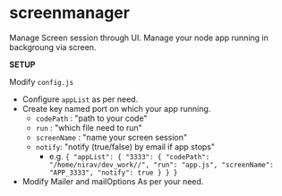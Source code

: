 # screenmanager
Manage Screen session through UI.
Manage your node app running in backgroung via screen.

**SETUP** 

Modify `config.js`

 - Configure `appList` as per need.
 - Create key named port on which your app running.
	 - `codePath` : "path to your code" 
	 - `run` : "which file need to run"
	 - `screenName` : "name your screen session"
	 - `notify`: "notify   (true/false) by email if app stops"
		- e.g.
	 `
	{
	    "appList": {
		        "3333": {
		            "codePath": "/home/nirav/dev_work//",
		            "run": "app.js",
		            "screenName": "APP_3333",
		            "notify": true
		        }
	    }
	}
	`
 - Modify Mailer and mailOptions As per your need.

